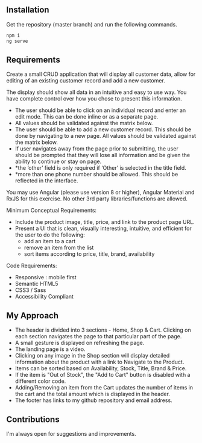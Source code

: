 ## Installation

Get the repository (master branch) and run the following commands.

```bash
npm i
ng serve
```

## Requirements

Create a small CRUD application that will display all customer data, allow for editing of
an existing customer record and add a new customer.

The display should show all data in an intuitive and easy to use way. You have complete control over how you chose to present this information.

- The user should be able to click on an individual record and enter an edit mode. This can be done inline or as a separate page. 
- All values should be validated against the matrix below. 
- The user should be able to add a new customer record. This should be done by navigating to a new page. All values should be validated against the matrix below.
- If user navigates away from the page prior to submitting, the user should be prompted that they will lose all information and be given the ability to continue or stay on page.
- *the ‘other’ field is only required if ‘Other’ is selected in the title field.
- *more than one phone number should be allowed. This should be reflected in the
interface.

You may use Angular (please use version 8 or higher), Angular Material and RxJS for
this exercise.
No other 3rd party libraries/functions are allowed.

Minimum Conceptual Requirements:

- Include the product image, title, price, and link to the product page URL.
- Present a UI that is clean, visually interesting, intuitive, and efficient for the user to do the following:
  - add an item to a cart
  - remove an item from the list
  - sort items according to price, title, brand, availability

Code Requirements:

- Responsive : mobile first
- Semantic HTML5
- CSS3 / Sass
- Accessibility Compliant

## My Approach

- The header is divided into 3 sections - Home, Shop & Cart. Clicking on each section navigates the page to that particular part of the page.
- A small gesture is displayed on refreshing the page.
- The landing page is a video.
- Clicking on any image in the Shop section will display detailed information about the product with a link to Navigate to the Product.
- Items can be sorted based on Availability, Stock, Title, Brand & Price.
- If the item is "Out of Stock", the "Add to Cart" button is disabled with a different color code.
- Adding/Removing an item from the Cart updates the number of items in the cart and the total amount which is displayed in the header.
- The footer has links to my github repository and email address.

## Contributions

I'm always open for suggestions and improvements.
